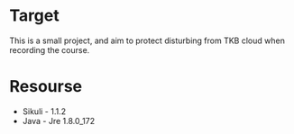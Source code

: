 # Target



This is a small project, and aim to protect disturbing from TKB cloud when recording the course.



# Resourse

- Sikuli - 1.1.2
- Java - Jre 1.8.0_172

